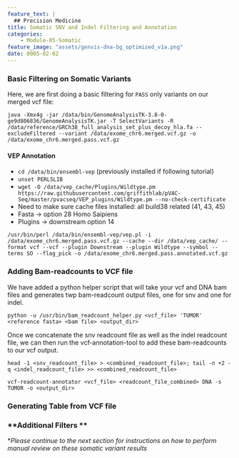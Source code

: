 ```yaml
---
feature_text: |
  ## Precision Medicine
title: Somatic SNV and Indel Filtering and Annotation
categories:
    - Module-05-Somatic
feature_image: "assets/genvis-dna-bg_optimized_v1a.png"
date: 0005-02-02
---
```


### **Basic Filtering on Somatic Variants**
Here, we are first doing a basic filtering for `PASS` only variants on our merged vcf file:

`java -Xmx4g -jar /data/bin/GenomeAnalysisTK-3.8-0-ge9d806836/GenomeAnalysisTK.jar -T SelectVariants -R /data/reference/GRCh38_full_analysis_set_plus_decoy_hla.fa --excludeFiltered --variant /data/exome_chr6.merged.vcf.gz -o /data/exome_chr6.merged.pass.vcf.gz`


#### **VEP Annotation**
- `cd /data/bin/ensembl-vep` (previously installed if following tutorial)
- `unset PERL5LIB`
- `wget -O /data/vep_cache/Plugins/Wildtype.pm https://raw.githubusercontent.com/griffithlab/pVAC-Seq/master/pvacseq/VEP_plugins/Wildtype.pm --no-check-certificate`
- Need to make sure cache files installed: all build38 related (41, 43, 45)
- Fasta -> option 28 Homo Saipiens
- Plugins -> downstream option 14

`/usr/bin/perl /data/bin/ensembl-vep/vep.pl -i /data/exome_chr6.merged.pass.vcf.gz --cache --dir /data/vep_cache/ --format vcf --vcf --plugin Downstream --plugin Wildtype --symbol --terms SO --flag_pick -o /data/exome_chr6.merged.pass.annotated.vcf.gz`

### **Adding Bam-readcounts to VCF file**
We have added a python helper script that will take your vcf and DNA bam files and generates twp bam-readcount output files, one for snv and one for indel.

`python -u /usr/bin/bam_readcount_helper.py <vcf_file> 'TUMOR' <reference fasta> <bam file> <output_dir>`

Once we concatenate the snv readcount file as well as the indel readcount file, we can then run the vcf-annotation-tool to add these bam-readcounts to our vcf output.

`head -1 <snv_readcount_file> > <combined_readcount_file>; tail -n +2 -q <indel_readcount_file> >> <combined_readcount_file>`

`vcf-readcount-annotator <vcf_file> <readcount_file_combined> DNA -s TUMOR -o <output_dir>`

### **Generating Table from VCF file**


### **Additional Filters **

**Please continue to the next section for instructions on how to perform manual review on these somatic variant results*

